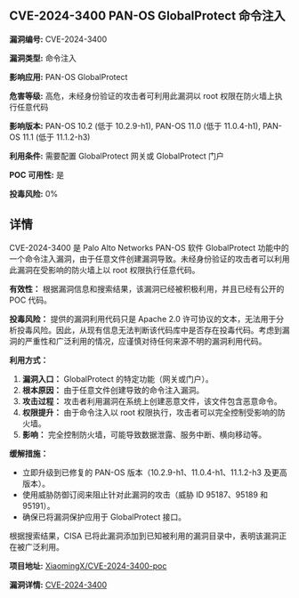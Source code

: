 ## CVE-2024-3400 PAN-OS GlobalProtect 命令注入

**漏洞编号:** CVE-2024-3400

**漏洞类型:** 命令注入

**影响应用:** PAN-OS GlobalProtect

**危害等级:** 高危，未经身份验证的攻击者可利用此漏洞以 root 权限在防火墙上执行任意代码

**影响版本:** PAN-OS 10.2 (低于 10.2.9-h1), PAN-OS 11.0 (低于 11.0.4-h1), PAN-OS 11.1 (低于 11.1.2-h3)

**利用条件:** 需要配置 GlobalProtect 网关或 GlobalProtect 门户

**POC 可用性:** 是

**投毒风险:** 0%

## 详情

CVE-2024-3400 是 Palo Alto Networks PAN-OS 软件 GlobalProtect 功能中的一个命令注入漏洞，由于任意文件创建漏洞导致。未经身份验证的攻击者可以利用此漏洞在受影响的防火墙上以 root 权限执行任意代码。

**有效性：**
根据漏洞信息和搜索结果，该漏洞已经被积极利用，并且已经有公开的 POC 代码。

**投毒风险：**
提供的漏洞利用代码只是 Apache 2.0 许可协议的文本，无法用于分析投毒风险。因此，从现有信息无法判断该代码库中是否存在投毒代码。考虑到漏洞的严重性和广泛利用的情况，应谨慎对待任何来源不明的漏洞利用代码。

**利用方式：**
1.  **漏洞入口：**  GlobalProtect 的特定功能（网关或门户）。
2.  **根本原因：**  由于任意文件创建导致的命令注入漏洞。
3.  **攻击过程：**  攻击者利用漏洞在系统上创建恶意文件，该文件包含恶意命令。
4.  **权限提升：**  由于命令注入以 root 权限执行，攻击者可以完全控制受影响的防火墙。
5.  **影响：**  完全控制防火墙，可能导致数据泄露、服务中断、横向移动等。

**缓解措施：**
*   立即升级到已修复的 PAN-OS 版本（10.2.9-h1、11.0.4-h1、11.1.2-h3 及更高版本）。
*   使用威胁防御订阅来阻止针对此漏洞的攻击（威胁 ID 95187、95189 和 95191）。
*   确保已将漏洞保护应用于 GlobalProtect 接口。

根据搜索结果，CISA 已将此漏洞添加到已知被利用的漏洞目录中，表明该漏洞正在被广泛利用。

**项目地址:** [XiaomingX/CVE-2024-3400-poc](https://github.com/XiaomingX/CVE-2024-3400-poc)

**漏洞详情:** [CVE-2024-3400](https://nvd.nist.gov/vuln/detail/CVE-2024-3400)